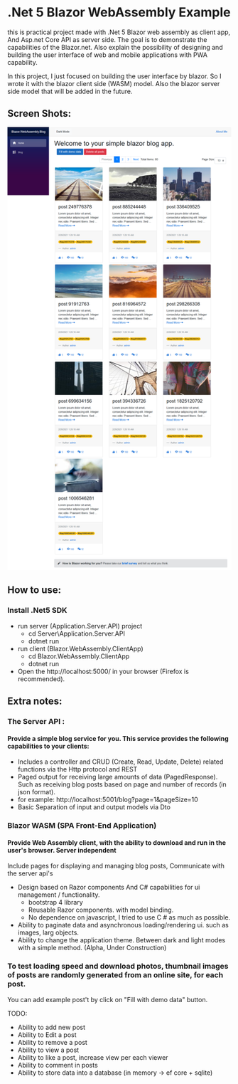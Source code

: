 # .Net 5 Blazor WebAssembly Example

this is practical project made with .Net 5 Blazor web assembly as client app, And Asp.net Core API as server side. 
The goal is to demonstrate the capabilities of the Blazor.net. Also explain the possibility of designing and building the user interface of web and mobile applications with PWA capability.

In this project, I just focused on building the user interface by blazor. So I wrote it with the blazor client side (WASM) model.
Also the blazor server side model that will be added in the future.
## Screen Shots:
![Blog Posts - Index](Documents/screenshot/Index_FullPageScreenshot.png?raw=true)

## How to use:
### Install .Net5 SDK

- run server (Application.Server.API) project
  - cd Server\Application.Server.API
  - dotnet run
- run client (Blazor.WebAssembly.ClientApp)
  - cd Blazor.WebAssembly.ClientApp
  - dotnet run
- Open the http://localhost:5000/ in your browser (Firefox is recommended).

## Extra notes:
### The Server API :
#### Provide a simple blog service for you. This service provides the following capabilities to your clients:
 - Includes a controller and CRUD (Create, Read, Update, Delete) related functions via the Http protocol and REST
 - Paged output for receiving large amounts of data (PagedResponse<T>). Such as receiving blog posts based on page and number of records (in json format).
  - for example: http://localhost:5001/blog?page=1&pageSize=10
 - Basic Separation of input and output models via Dto
 
 ### Blazor WASM (SPA Front-End Application)
 #### Provide Web Assembly client, with the ability to download and run in the user's browser. Server independent
 Include pages for displaying and managing blog posts, Communicate with the server api's
  - Design based on Razor components And C# capabilities for ui management / functionality.
    - bootstrap 4 library
    - Reusable Razor components. with model binding.
    - No dependence on javascript, I tried to use C # as much as possible.
  - Ability to paginate data and asynchronous loading/rendering ui. such as images, larg objects.
  - Ability to change the application theme. Between dark and light modes with a simple method. (Alpha, Under Construction)
  
  ### To test loading speed and download photos, thumbnail images of posts are randomly generated from an online site, for each post.
  You can add example post't by click on "Fill with demo data" button.
  
  TODO:
  - Ability to add new post
  - Ability to Edit a post
  - Ability to remove a post
  - Ability to view a post
  - Ability to like a post, increase view per each viewer
  - Ability to comment in posts
  - Ability to store data into a database (in memory -> ef core + sqlite)
